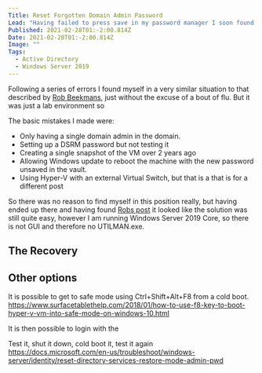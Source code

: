 ```yaml
---
Title: Reset Forgotten Domain Admin Password
Lead: "Having failed to press save in my password manager I soon found out I didn't know my only domain admin password"
Published: 2021-02-28T01:-2:00.814Z
Date: 2021-02-28T01:-2:00.814Z
Image: ""
Tags:
  - Active Directory
  - Windows Server 2019
---
```


Following a series of errors I found myself in a very similar situation to that described by [Rob Beekmans](https://robbeekmans.net/euc/reset-your-domain-admin-password/), just without the excuse of a bout of flu. But it was just a lab environment so 

The basic mistakes I made were:

* Only having a single domain admin in the domain.
* Setting up a DSRM password but not testing it
* Creating a single snapshot of the VM over 2 years ago
* Allowing Windows update to reboot the machine with the new password unsaved in the vault.
* Using Hyper-V with an external Virtual Switch, but that is a that is for a different post

So there was no reason to find myself in this position really, but having ended up there and having found [Robs post](https://robbeekmans.net/euc/reset-your-domain-admin-password/) it looked like the solution was still quite easy, however I am running Windows Server 2019 Core, so there is not GUI and therefore no UTILMAN.exe.

## The Recovery

## Other options
It is possible to get to safe mode using Ctrl+Shift+Alt+F8 from a cold boot.
https://www.surfacetablethelp.com/2018/01/how-to-use-f8-key-to-boot-hyper-v-vm-into-safe-mode-on-windows-10.html

It is then possible to login with the 

Test it, shut it down, cold boot it, test it again
https://docs.microsoft.com/en-us/troubleshoot/windows-server/identity/reset-directory-services-restore-mode-admin-pwd